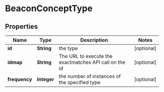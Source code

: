 
# BeaconConceptType

## Properties
Name | Type | Description | Notes
------------ | ------------- | ------------- | -------------
**id** | **String** | the type   |  [optional]
**idmap** | **String** | The URL to execute the exactmatches API call on the id |  [optional]
**frequency** | **Integer** | the number of instances of the specified type  |  [optional]




